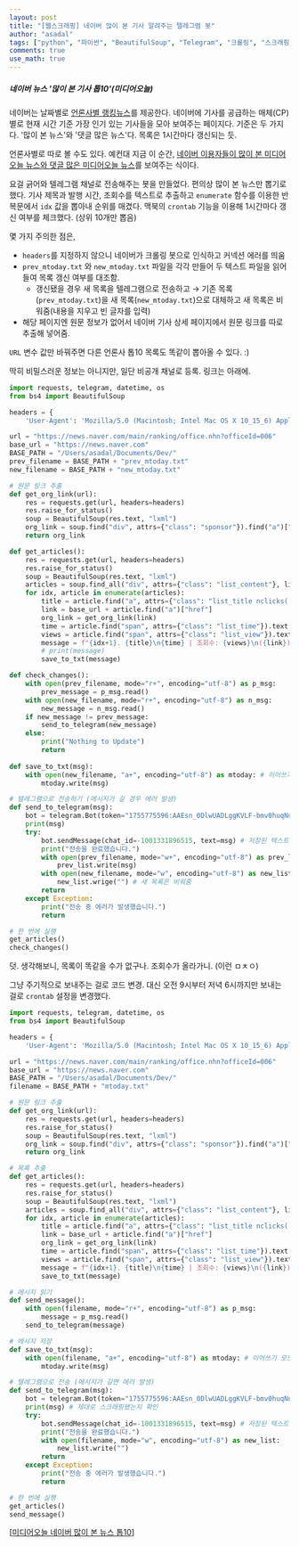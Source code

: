 ```yaml
---
layout: post
title: "[웹스크래핑] 네이버 많이 본 기사 알려주는 텔레그램 봇"
author: "asadal"
tags: ["python", "파이썬", "BeautifulSoup", "Telegram", "크롤링", "스크래핑"]
comments: true
use_math: true
---
```


##### 네이버 뉴스 '많이 본 기사 톱10'(미디어오늘)

네이버는 날짜별로 [언론사별 랭킹뉴스](https://news.naver.com/main/ranking/popularDay.nhn)를 제공한다. 네이버에 기사를 공급하는 매체(CP)별로 현재 시간 기준 가장 인기 있는 기사들을 모아 보여주는 페이지다. 기준은 두 가지다. '많이 본 뉴스'와 '댓글 많은 뉴스'다. 목록은 1시간마다 갱신되는 듯. 

언론사별로 따로 볼 수도 있다. 예컨대 지금 이 순간, [네이버 이용자들이 많이 본 미디어오늘 뉴스와 댓글 많은 미디어오늘 뉴스](https://news.naver.com/main/ranking/office.nhn?officeId=006)를 보여주는 식이다. 

요걸 긁어와 텔레그램 채널로 전송해주는 봇을 만들었다. 편의상 많이 본 뉴스만 뽑기로 했다. 기사 제목과 발행 시간, 조회수를 텍스트로 추출하고 `enumerate` 함수를 이용한 반복문에서  `idx` 값을 뽑아내 순위를 매겼다. 맥북의 `crontab` 기능을 이용해 1시간마다 갱신 여부를 체크했다. (상위 10개만 뽑음)

몇 가지 주의한 점은,

* `headers`를 지정하지 않으니 네이버가 크롤링 봇으로 인식하고 커넥션 에러를 띄움
* `prev_mtoday.txt` 와 `new_mtoday.txt` 파일을 각각 만들어 두 텍스트 파일을 읽어들여 목록 갱신 여부를 대조함.
  * 갱신됐을 경우 새 목록을 텔레그램으로 전송하고 → 기존 목록(`prev_mtoday.txt`)을 새 목록(`new_mtoday.txt`)으로 대체하고 새 목록은 비워줌(내용을 지우고 빈 글자를 입력)
* 해당 페이지엔 원문 정보가 없어서 네이버 기사 상세 페이지에서 원문 링크를 따로 추출해 넣어줌.

`URL` 변수 값만 바꿔주면 다른 언론사 톱10 목록도 똑같이 뽑아올 수 있다. :)

딱히 비밀스러운 정보는 아니지만, 일단 비공개 채널로 등록. 링크는 아래에. 

```python
import requests, telegram, datetime, os
from bs4 import BeautifulSoup

headers = {
    'User-Agent': 'Mozilla/5.0 (Macintosh; Intel Mac OS X 10_15_6) AppleWebKit/537.36 (KHTML, like Gecko) Chrome/86.0.4240.22 Safari/537.36'}

url = "https://news.naver.com/main/ranking/office.nhn?officeId=006"
base_url = "https://news.naver.com"
BASE_PATH = "/Users/asadal/Documents/Dev/"
prev_filename = BASE_PATH + "prev_mtoday.txt"
new_filename = BASE_PATH + "new_mtoday.txt"

# 원문 링크 추출
def get_org_link(url):
    res = requests.get(url, headers=headers)
    res.raise_for_status()
    soup = BeautifulSoup(res.text, "lxml")
    org_link = soup.find("div", attrs={"class": "sponsor"}).find("a")["href"]
    return org_link

def get_articles():
    res = requests.get(url, headers=headers)
    res.raise_for_status()
    soup = BeautifulSoup(res.text, "lxml")
    articles = soup.find_all("div", attrs={"class": "list_content"}, limit=10) # 상위 10개 목록만
    for idx, article in enumerate(articles):
        title = article.find("a", attrs={"class": "list_title nclicks('RBP.drnknws')"}).text
        link = base_url + article.find("a")["href"]
        org_link = get_org_link(link)
        time = article.find("span", attrs={"class": "list_time"}).text
        views = article.find("span", attrs={"class": "list_view"}).text
        message = f"{idx+1}. {title}\n{time} | 조회수: {views}\n({link})\n(원문 ☞ {org_link})\n\n"
        # print(message)
        save_to_txt(message)

def check_changes():
    with open(prev_filename, mode="r+", encoding="utf-8") as p_msg:
        prev_message = p_msg.read()
    with open(new_filename, mode="r+", encoding="utf-8") as n_msg:
        new_message = n_msg.read()
    if new_message != prev_message:
        send_to_telegram(new_message)
    else:
        print("Nothing to Update")
        return
    
def save_to_txt(msg):
    with open(new_filename, "a+", encoding="utf-8") as mtoday: # 이어쓰기 모드로 열기. 파일이 없으면 새로 만듬.
        mtoday.write(msg) 

# 텔레그램으로 전송하기 (메시지가 길 경우 에러 발생)
def send_to_telegram(msg):
    bot = telegram.Bot(token="1755775596:AAEsn_0DlwUADLggKVLF-bmv0huqNuDuGek")
    print(msg)
    try:
        bot.sendMessage(chat_id=-1001331896515, text=msg) # 저장된 텍스트를 텔레그램으로전송
        print("전송을 완료했습니다.")
        with open(prev_filename, mode="w+", encoding="utf-8") as prev_list:
            prev_list.write(msg)
        with open(new_filename, mode="w", encoding="utf-8") as new_list:
            new_list.wrige("") # 새 목록은 비워줌
        return
    except Exception:
        print("전송 중 에러가 발생했습니다.")
        return 

# 한 번에 실행
get_articles()
check_changes() 
```

덧. 생각해보니, 목록이 똑같을 수가 없구나. 조회수가 올라가니. (이런 ㅁㅊㅇ)

그냥 주기적으로 보내주는 걸로 코드 변경. 대신 오전 9시부터 저녁 6시까지만 보내는 걸로 `crontab` 설정을 변경했다.

```python
import requests, telegram, datetime, os
from bs4 import BeautifulSoup

headers = {
    'User-Agent': 'Mozilla/5.0 (Macintosh; Intel Mac OS X 10_15_6) AppleWebKit/537.36 (KHTML, like Gecko) Chrome/86.0.4240.22 Safari/537.36'}

url = "https://news.naver.com/main/ranking/office.nhn?officeId=006"
base_url = "https://news.naver.com"
BASE_PATH = "/Users/asadal/Documents/Dev/"
filename = BASE_PATH + "mtoday.txt"

# 원문 링크 추출
def get_org_link(url):
    res = requests.get(url, headers=headers)
    res.raise_for_status()
    soup = BeautifulSoup(res.text, "lxml")
    org_link = soup.find("div", attrs={"class": "sponsor"}).find("a")["href"]
    return org_link

# 목록 추출
def get_articles():
    res = requests.get(url, headers=headers)
    res.raise_for_status()
    soup = BeautifulSoup(res.text, "lxml")
    articles = soup.find_all("div", attrs={"class": "list_content"}, limit=10)
    for idx, article in enumerate(articles):
        title = article.find("a", attrs={"class": "list_title nclicks('RBP.drnknws')"}).text
        link = base_url + article.find("a")["href"]
        org_link = get_org_link(link)
        time = article.find("span", attrs={"class": "list_time"}).text
        views = article.find("span", attrs={"class": "list_view"}).text
        message = f"{idx+1}. {title}\n{time} | 조회수: {views}\n({link})\n(원문 ☞ {org_link})\n\n"
        save_to_txt(message)

# 메시지 읽기
def send_message():
    with open(filename, mode="r+", encoding="utf-8") as p_msg:
        message = p_msg.read()
    send_to_telegram(message)

# 메시지 저장
def save_to_txt(msg):
    with open(filename, "a+", encoding="utf-8") as mtoday: # 이어쓰기 모드로 열기. 파일이 없으면 새로 만듬.
        mtoday.write(msg)

# 텔레그램으로 전송 (메시지가 길면 에러 발생)
def send_to_telegram(msg):
    bot = telegram.Bot(token="1755775596:AAEsn_0DlwUADLggKVLF-bmv0huqNuDuGek")
    print(msg) # 제대로 스크래핑됐는지 확인
    try:
        bot.sendMessage(chat_id=-1001331896515, text=msg) # 저장된 텍스트를 텔레그램으로전송
        print("전송을 완료했습니다.")
        with open(filename, mode="w", encoding="utf-8") as new_list:
            new_list.write("")
        return
    except Exception:
        print("전송 중 에러가 발생했습니다.")
        return 

# 한 번에 실행
get_articles()
send_message()
```

[[미디어오늘 네이버 많이 본 뉴스 톱10](https://t.me/joinchat/mMRnA2Hk1xg3NGVl)]
